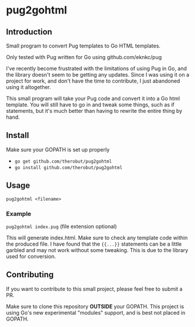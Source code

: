 # pug2gohtml

## Introduction
Small program to convert Pug templates to Go HTML templates.

Only tested with Pug written for Go using github.com/eknkc/pug

I've recently become frustrated with the limitations of using Pug in Go, and the library doesn't seem to be getting any updates. Since I was using it on a project for work, and don't have the time to contribute, I just abandoned using it altogether. 

This small program will take your Pug code and convert it into a Go html template. You will still have to go in and tweak some things, such as if statements, but it's much better than having to rewrite the entire thing by hand.

## Install
Make sure your GOPATH is set up properly
- `go get github.com/therobut/pug2gohtml`
- `go install github.com/therobut/pug2gohtml`

## Usage
`pug2gohtml <filename>`

### Example
`pug2gohtml index.pug` (file extension optional)

This will generate index.html. Make sure to check any template code within the produced file. I have found that the `{{...}}` statements can be a little garbled and may not work without some tweaking. This is due to the library used for conversion.

## Contributing

If you want to contribute to this small project, please feel free to submit a PR. 

Make sure to clone this repository **OUTSIDE** your GOPATH. This project is using Go's new experimental "modules" support, and is best not placed in GOPATH.